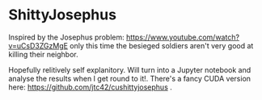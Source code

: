 # ShittyJosephus
Inspired by the Josephus problem: https://www.youtube.com/watch?v=uCsD3ZGzMgE only this time the besieged soldiers aren't very good at killing their neighbor.

Hopefully relitively self explanitory. Will turn into a Jupyter notebook and analyse the results when I get round to it!. There's a fancy CUDA version here: https://github.com/jtc42/cushittyjosephus .
